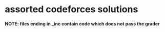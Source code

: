 # assorted codeforces solutions

#### NOTE: files ending in _inc contain code which does not pass the grader
